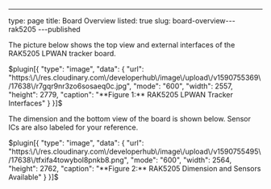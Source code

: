 ---
type: page
title: Board Overview
listed: true
slug: board-overview---rak5205
---published

The picture below shows the top view and external interfaces of the RAK5205 LPWAN
tracker board.

$plugin[{
    "type": "image",
    "data": {
        "url": "https:\/\/res.cloudinary.com\/developerhub\/image\/upload\/v1590755369\/17638\/r7gqr9nr3zo6sosaeq0c.jpg",
        "mode": "600",
        "width": 2557,
        "height": 2779,
        "caption": "**Figure 1:** RAK5205 LPWAN Tracker Interfaces"
    }
}]$

The dimension and the bottom view of the board is shown below. Sensor ICs are also labeled
for your reference.

$plugin[{
    "type": "image",
    "data": {
        "url": "https:\/\/res.cloudinary.com\/developerhub\/image\/upload\/v1590755495\/17638\/tfxifa4towybol8pnkb8.png",
        "mode": "600",
        "width": 2564,
        "height": 2762,
        "caption": "**Figure 2:** RAK5205 Dimension and Sensors Available"
    }
}]$

